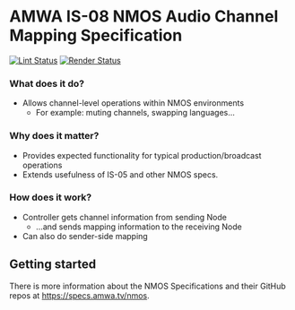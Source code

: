 # AMWA IS-08 NMOS Audio Channel Mapping Specification

[![Lint Status](https://github.com/AMWA-TV/nmos-audio-channel-mapping/workflows/Lint/badge.svg)](https://github.com/AMWA-TV/nmos-audio-channel-mapping/actions?query=workflow%3ALint)
[![Render Status](https://github.com/AMWA-TV/nmos-audio-channel-mapping/workflows/Render/badge.svg)](https://github.com/AMWA-TV/nmos-audio-channel-mapping/actions?query=workflow%3ARender)

[//]: # "INTRO-START"

### What does it do?

- Allows channel-level operations within NMOS environments
  - For example: muting channels, swapping languages…

### Why does it matter?

- Provides expected functionality for typical production/broadcast operations
- Extends usefulness of IS-05 and other NMOS specs.

### How does it work?

- Controller gets channel information from sending Node
  - …and sends mapping information to the receiving Node
- Can also do sender-side mapping

[//]: # "INTRO-END"

## Getting started

There is more information about the NMOS Specifications and their GitHub repos at <https://specs.amwa.tv/nmos>.
